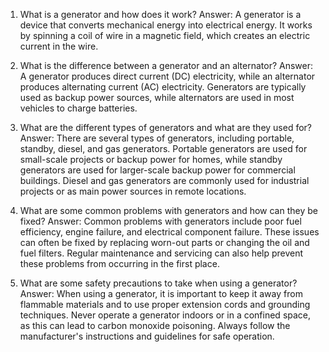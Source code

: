 1. What is a generator and how does it work?
Answer: A generator is a device that converts mechanical energy into electrical energy. It works by spinning a coil of wire in a magnetic field, which creates an electric current in the wire.

2. What is the difference between a generator and an alternator?
Answer: A generator produces direct current (DC) electricity, while an alternator produces alternating current (AC) electricity. Generators are typically used as backup power sources, while alternators are used in most vehicles to charge batteries.

3. What are the different types of generators and what are they used for?
Answer: There are several types of generators, including portable, standby, diesel, and gas generators. Portable generators are used for small-scale projects or backup power for homes, while standby generators are used for larger-scale backup power for commercial buildings. Diesel and gas generators are commonly used for industrial projects or as main power sources in remote locations.

4. What are some common problems with generators and how can they be fixed?
Answer: Common problems with generators include poor fuel efficiency, engine failure, and electrical component failure. These issues can often be fixed by replacing worn-out parts or changing the oil and fuel filters. Regular maintenance and servicing can also help prevent these problems from occurring in the first place.

5. What are some safety precautions to take when using a generator?
Answer: When using a generator, it is important to keep it away from flammable materials and to use proper extension cords and grounding techniques. Never operate a generator indoors or in a confined space, as this can lead to carbon monoxide poisoning. Always follow the manufacturer's instructions and guidelines for safe operation.